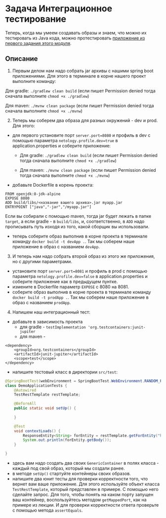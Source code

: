 # Задача Интеграционное тестирование

Теперь, когда мы умеем создавать образы и знаем, что можно их тестировать из Java кода, можно протестировать [приложение из первого задания этого модуля](../../spring_boot/task1/README.md).

## Описание

1. Первым делом нам надо собрать jar архивы с нашими spring boot приложениями. Для этого в терминале в корне нашего проект выполните команду:
                                                                               
Для gradle: `./gradlew clean build` (если пишет Permission denied тогда сначала выполните `chmod +x ./gradlew`)
                                                                               
Для maven: `./mvnw clean package` (если пишет Permission denied тогда сначала выполните `chmod +x ./mvnw`)

2. Теперь мы соберем два образа для разных окружений - dev и prod. Для этого:
 - для первого установите порт `server.port=8080` и профиль в dev с помощью параметра `netology.profile.dev=true` в application.properties и соберите приложение:
   - Для gradle: `./gradlew clean build` (если пишет Permission denied тогда сначала выполните `chmod +x ./gradlew`)
    
   - Для maven: `./mvnw clean package` (если пишет Permission denied тогда сначала выполните `chmod +x ./mvnw`)
 - добавьте Dockerfile в корень проекта:
```
FROM openjdk:8-jdk-alpine
EXPOSE 8080
ADD build/libs/<название вашего архива>.jar myapp.jar
ENTRYPOINT ["java","-jar","/myapp.jar"]
```
Если вы собирали с помощью maven, тогда jar будет лежать в папке `target`, а если gradle - в `build/libs`, и, соответственно, в `ADD` надо прописывать путь изходя из того, какой сборщик вы использовали.
 - теперь соберите образ выполнив в корне проекта в терминале команду `docker build -t devApp .`. Так мы соберем наше приложение в образ с названием `devApp`.
 
3. И теперь нам надо собрать второй образ из этого же приложения, но с другими параметрами.
 - установите порт `server.port=8081` и профиль в prod с помощью параметра `netology.profile.dev=false` в application.properties и соберите приложение как в предыдущем пунтке. 
 - измените в Dockerfile параметр `EXPOSE` с 8080 на 8081.
 - соберите образ выполнив в корне проекта в терминале команду `docker build -t prodApp .`. Так мы соберем наше приложение в образ с названием `prodApp`.
 
4. Напишем наш интеграционный тест:
 - добавьте в зависимость проекта 
   - для gradle - 
```testImplementation 'org.testcontainers:junit-jupiter```
   - для maven - 
```
<dependency>
    <groupId>org.testcontainers</groupId>
    <artifactId>junit-jupiter</artifactId>
    <scope>test</scope>
</dependency>
```
 - напишите тестовый класс в директории `src/test`:
```java
@SpringBootTest(webEnvironment = SpringBootTest.WebEnvironment.RANDOM_PORT)
class DemoApplicationTests {
    @Autowired
    TestRestTemplate restTemplate;

    @BeforeAll
    public static void setUp() {
     
    }

    @Test
    void contextLoads() {
        ResponseEntity<String> forEntity = restTemplate.getForEntity("http://localhost:" + myapp.getMappedPort(8080), String.class);
        System.out.println(forEntity.getBody());
    }

}
```

 - здесь вам надо создать два своих `GenericContainer` в полях класса - каждый под свой образ, который мы создали ранее. 
 - в методе `setUp()` стартуйте контейнеры своих образов.
 - напишите два юнит тесты для проверки корректности того, что вернет вам ваше приложение. Для этого используйте объект класса `TestRestTemplate`, который представлен в примере. С помощью него сделайте запрос. Для того, чтобы понять на каком порту запущен ваш контейнер, воспользуйтесь методом `getMappedPort`, как на примере из лекции. И для проверки корректности ответа проверьте с помощью метода `assertEquals`.
 

 
 


